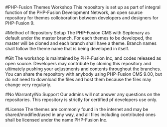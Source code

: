 #PHP-Fusion Themes Workshop
This repository is set up as part of integral function of the PHP-Fusion Development Network, an open source repository for themes colloboration between developers and designers for PHP-Fusion 9.
 
#Method of Repository Setup
The PHP-Fusion CMS with Septenary as default under the master branch. For each themes to be developed, the master will be cloned and each branch shall have a theme. 
Branch names shall follow the theme name that is being developed in itself.

#Git
The workshop is maintained by PHP-Fusion Inc, and codes released as open source. Developers may contribute by cloning this repository and ultimately pushing your adjustments and contents throughout the branches.
You can share the repository with anybody using PHP-Fusion CMS 9.00, but do not need to download the files and host them because the files may change very regularly.

#No Warranty/No Support
Our admins will not answer any questions on the repositories. This repository is strictly for certified pf developers use only.

#License
The themes are commonly found in the internet and may be shared/modified/used in any way, and all files including contributed ones shall be 
licensed under the name PHP-Fusion Inc.
